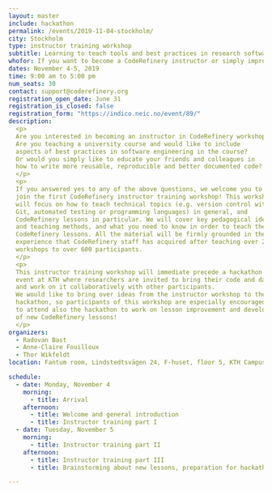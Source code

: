 ```yaml
---
layout: master
include: hackathon
permalink: /events/2019-11-04-stockholm/
city: Stockholm
type: instructor training workshop
subtitle: Learning to teach tools and best practices in research software development
whofor: If you want to become a CodeRefinery instructor or simply improve the way you teach best practices and tooling in research software development, then you might want to attend this instructor training workshop!
dates: November 4-5, 2019
time: 9:00 am to 5:00 pm
num_seats: 30
contact: support@coderefinery.org
registration_open_date: June 31
registration_is_closed: false
registration_form: "https://indico.neic.no/event/89/"
description:
  <p>
  Are you interested in becoming an instructor in CodeRefinery workshops?
  Are you teaching a university course and would like to include 
  aspects of best practices in software engineering in the course?
  Or would you simply like to educate your friends and colleagues in 
  how to write more reusable, reproducible and better documented code?
  </p>
  <p>
  If you answered yes to any of the above questions, we welcome you to 
  join the first CodeRefinery instructor training workshop! This workshop
  will focus on how to teach technical topics (e.g. version control with 
  Git, automated testing or programming languages) in general, and 
  CodeRefinery lessons in particular. We will cover key pedagogical ideas
  and teaching methods, and what you need to know in order to teach the 
  CodeRefinery lessons. All the material will be firmly grounded in the 
  experience that CodeRefinery staff has acquired after teaching over 25
  workshops to over 600 participants.
  </p>
  <p>
  This instructor training workshop will immediate precede a hackathon 
  event at KTH where researchers are invited to bring their code and data
  and work on it collaboratively with other participants. 
  We would like to bring over ideas from the instructor workshop to the 
  hackathon, so participants of this workshop are especially encouraged
  to attend also the hackathon to work on lesson improvement and development 
  of new CodeRefinery lessons!
  </p>
organizers:
  - Radovan Bast
  - Anne-Claire Fouilloux
  - Thor Wikfeldt
location: Fantum room, Lindstedtsvägen 24, F-huset, floor 5, KTH Campus.

schedule:
  - date: Monday, November 4 
    morning:
      - title: Arrival
    afternoon:
      - title: Welcome and general introduction
      - title: Instructor training part I
  - date: Tuesday, November 5
    morning:
      - title: Instructor training part II
    afternoon:
      - title: Instructor training part III
      - title: Brainstorming about new lessons, preparation for hackathon

---
```

